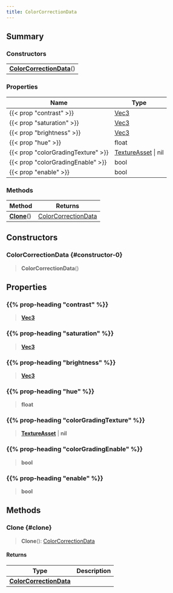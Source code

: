 ```yaml
---
title: ColorCorrectionData
---
```


## Summary

### Constructors

|  |
| --- |
| **[ColorCorrectionData](#constructor-0)**() |

### Properties

| Name | Type |
| ---- | ---- |
| {{< prop "contrast" >}} | [Vec3](/vext/ref/shared/type/vec3) |
| {{< prop "saturation" >}} | [Vec3](/vext/ref/shared/type/vec3) |
| {{< prop "brightness" >}} | [Vec3](/vext/ref/shared/type/vec3) |
| {{< prop "hue" >}} | float |
| {{< prop "colorGradingTexture" >}} | [TextureAsset](/vext/ref/fb/textureasset) \| nil |
| {{< prop "colorGradingEnable" >}} | bool |
| {{< prop "enable" >}} | bool |

### Methods

| Method | Returns |
| ------ | ------- |
| **[Clone](#clone)**() | [ColorCorrectionData](/vext/ref/client/type/colorcorrectiondata) |

## Constructors

### ColorCorrectionData {#constructor-0}

> **ColorCorrectionData**()

## Properties

### {{% prop-heading "contrast" %}}

> **[Vec3](/vext/ref/shared/type/vec3)**

### {{% prop-heading "saturation" %}}

> **[Vec3](/vext/ref/shared/type/vec3)**

### {{% prop-heading "brightness" %}}

> **[Vec3](/vext/ref/shared/type/vec3)**

### {{% prop-heading "hue" %}}

> **float**

### {{% prop-heading "colorGradingTexture" %}}

> **[TextureAsset](/vext/ref/fb/textureasset)** \| **nil**

### {{% prop-heading "colorGradingEnable" %}}

> **bool**

### {{% prop-heading "enable" %}}

> **bool**

## Methods

### Clone {#clone}

> **Clone**(): [ColorCorrectionData](/vext/ref/client/type/colorcorrectiondata)

#### Returns

| Type | Description |
| ---- | ----------- |
| **[ColorCorrectionData](/vext/ref/client/type/colorcorrectiondata)** |  |


